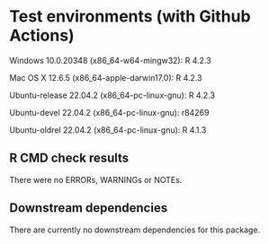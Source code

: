 # Test environments (with Github Actions)
Windows 10.0.20348 (x86_64-w64-mingw32): R 4.2.3

Mac OS X 12.6.5 (x86_64-apple-darwin17.0): R 4.2.3

Ubuntu-release 22.04.2 (x86_64-pc-linux-gnu): R 4.2.3

Ubuntu-devel 22.04.2 (x86_64-pc-linux-gnu): r84269

Ubuntu-oldrel 22.04.2 (x86_64-pc-linux-gnu): R 4.1.3 

## R CMD check results
There were no ERRORs, WARNINGs or NOTEs.

## Downstream dependencies
There are currently no downstream dependencies for this package.
